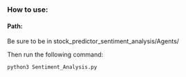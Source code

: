 ### How to use:


#### Path:

Be sure to be in stock_predictor_sentiment_analysis/Agents/

Then run the following command:

```bash
python3 Sentiment_Analysis.py
```